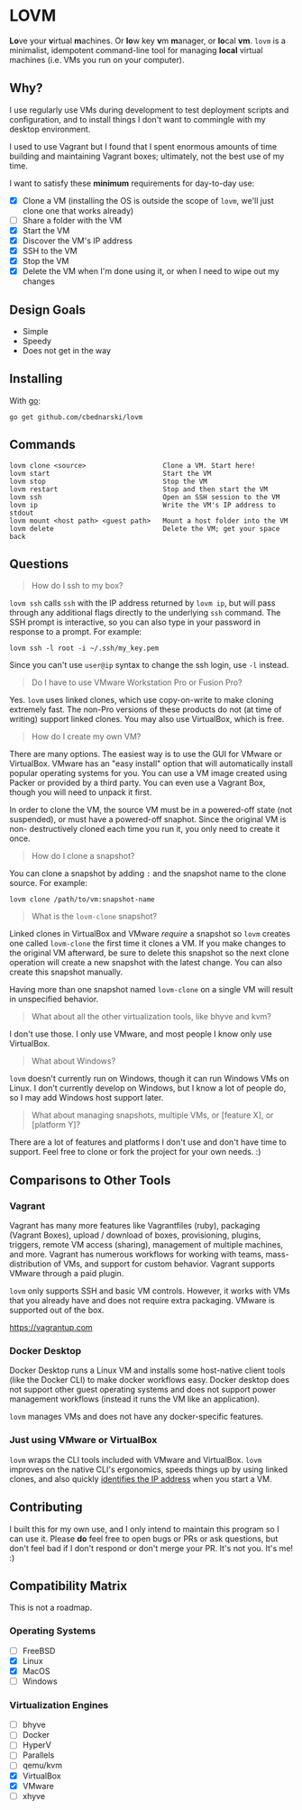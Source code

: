 # LOVM

**Lo**ve your **v**irtual **m**achines. Or **lo**w key **v**m **m**anager, or
**lo**cal **vm**. `lovm` is a minimalist, idempotent command-line tool for
managing **local** virtual machines (i.e. VMs you run on your computer).

## Why?

I use regularly use VMs during development to test deployment scripts and
configuration, and to install things I don't want to commingle with my desktop
environment.

I used to use Vagrant but I found that I spent enormous amounts of time building
and maintaining Vagrant boxes; ultimately, not the best use of my time.

I want to satisfy these **minimum** requirements for day-to-day use:

- [x] Clone a VM (installing the OS is outside the scope of `lovm`, we'll just
  clone one that works already)
- [ ] Share a folder with the VM
- [x] Start the VM
- [x] Discover the VM's IP address
- [x] SSH to the VM
- [x] Stop the VM
- [x] Delete the VM when I'm done using it, or when I need to wipe out my changes

## Design Goals

- Simple
- Speedy
- Does not get in the way

## Installing

With [go](https://golang.org/dl/):

    go get github.com/cbednarski/lovm

## Commands

    lovm clone <source>                   Clone a VM. Start here!
    lovm start                            Start the VM
    lovm stop                             Stop the VM
    lovm restart                          Stop and then start the VM
    lovm ssh                              Open an SSH session to the VM
    lovm ip                               Write the VM's IP address to stdout
    lovm mount <host path> <guest path>   Mount a host folder into the VM
    lovm delete                           Delete the VM; get your space back

## Questions

> How do I ssh to my box?

`lovm ssh` calls `ssh` with the IP address returned by `lovm ip`, but will pass
through any additional flags directly to the underlying `ssh` command. The SSH
prompt is interactive, so you can also type in your password in response to a
prompt. For example:

    lovm ssh -l root -i ~/.ssh/my_key.pem

Since you can't use `user@ip` syntax to change the ssh login, use `-l` instead.

> Do I have to use VMware Workstation Pro or Fusion Pro?

Yes. `lovm` uses linked clones, which use copy-on-write to make cloning
extremely fast. The non-Pro versions of these products do not (at time of
writing) support linked clones. You may also use VirtualBox, which is free.

> How do I create my own VM?

There are many options. The easiest way is to use the GUI for VMware or
VirtualBox. VMware has an "easy install" option that will automatically install
popular operating systems for you. You can use a VM image created using Packer
or provided by a third party. You can even use a Vagrant Box, though you will
need to unpack it first.

In order to clone the VM, the source VM must be in a powered-off state (not
suspended), or must have a powered-off snaphot. Since the original VM is non-
destructively cloned each time you run it, you only need to create it once.

> How do I clone a snapshot?

You can clone a snapshot by adding `:` and the snapshot name to the clone
source. For example:

    lovm clone /path/to/vm:snapshot-name

> What is the `lovm-clone` snapshot?

Linked clones in VirtualBox and VMware *require* a snapshot so `lovm` creates
one called `lovm-clone` the first time it clones a VM. If you make changes to
the original VM afterward, be sure to delete this snapshot so the next clone
operation will create a new snapshot with the latest change. You can also create
this snapshot manually.

Having more than one snapshot named `lovm-clone` on a single VM will result in
unspecified behavior.

> What about all the other virtualization tools, like bhyve and kvm?

I don't use those. I only use VMware, and most people I know only use
VirtualBox.

> What about Windows?

`lovm` doesn't currently run on Windows, though it can run Windows VMs on Linux.
I don't currently develop on Windows, but I know a lot of people do, so I may
add Windows host support later.

> What about managing snapshots, multiple VMs, or \[feature X\], or
  \[platform Y\]?

There are a lot of features and platforms I don't use and don't have time to
support. Feel free to clone or fork the project for your own needs. :)

## Comparisons to Other Tools

### Vagrant

Vagrant has many more features like Vagrantfiles (ruby), packaging (Vagrant
Boxes), upload / download of boxes, provisioning, plugins, triggers, remote VM
access (sharing), management of multiple machines, and more. Vagrant has
numerous workflows for working with teams, mass-distribution of VMs, and support
for custom behavior. Vagrant supports VMware through a paid plugin.

`lovm` only supports SSH and basic VM controls. However, it works with VMs that
you already have and does not require extra packaging. VMware is supported out
of the box.

<https://vagrantup.com>

### Docker Desktop

Docker Desktop runs a Linux VM and installs some host-native client tools (like
the Docker CLI) to make docker workflows easy. Docker desktop does not support
other guest operating systems and does not support power management workflows
(instead it runs the VM like an application).

`lovm` manages VMs and does not have any docker-specific features.

### Just using VMware or VirtualBox

`lovm` wraps the CLI tools included with VMware and VirtualBox. `lovm` improves
on the native CLI's ergonomics, speeds things up by using linked clones, and
also quickly [identifies the IP address][1] when you start a VM.

[1]: https://www.vmware.com/support/ws55/doc/ws_net_advanced_ipaddress.html

## Contributing

I built this for my own use, and I only intend to maintain this program so I can
use it. Please **do** feel free to open bugs or PRs or ask questions, but don't
feel bad if I don't respond or don't merge your PR. It's not you. It's me! :)

## Compatibility Matrix

This is not a roadmap.

### Operating Systems

- [ ] FreeBSD
- [x] Linux
- [x] MacOS
- [ ] Windows

### Virtualization Engines

- [ ] bhyve
- [ ] Docker
- [ ] HyperV
- [ ] Parallels
- [ ] qemu/kvm
- [x] VirtualBox
- [x] VMware
- [ ] xhyve
